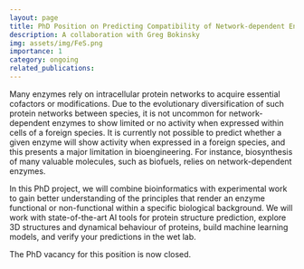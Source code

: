 ```yaml
---
layout: page
title: PhD Position on Predicting Compatibility of Network-dependent Enzymes
description: A collaboration with Greg Bokinsky
img: assets/img/FeS.png
importance: 1
category: ongoing
related_publications: 
---
```


Many enzymes rely on intracellular protein networks to acquire essential cofactors or modifications. Due to the evolutionary diversification of such protein networks between species, it is not uncommon for network-dependent enzymes to show limited or no activity when expressed within cells of a foreign species. It is currently not possible to predict whether a given enzyme will show activity when expressed in a foreign species, and this presents a major limitation in bioengineering. For instance, biosynthesis of many valuable molecules, such as biofuels, relies on network-dependent enzymes.

In this PhD project, we will combine bioinformatics with experimental work to gain better understanding of the principles that render an enzyme functional or non-functional within a specific biological background. We will work with state-of-the-art AI tools for protein structure prediction, explore 3D structures and dynamical behaviour of proteins, build machine learning models, and verify your predictions in the wet lab.

The PhD vacancy for this position is now closed.